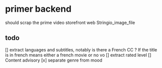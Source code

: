 # primer backend

should scrap the prime video storefront web Stringio_image_file

## todo

[] extract languages and subtitles, notably is there a French CC ? If the title is in french means either a french movie or no vo
[] extract rated level
[] Content advisory
[x] separate genre from mood

